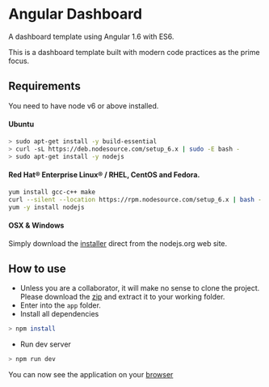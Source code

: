 # Angular Dashboard
A dashboard template using Angular 1.6 with ES6.

This is a dashboard template built with modern code practices as the prime focus.

## Requirements
You need to have node v6 or above installed.

#### Ubuntu
```bash
> sudo apt-get install -y build-essential
> curl -sL https://deb.nodesource.com/setup_6.x | sudo -E bash -
> sudo apt-get install -y nodejs
```

#### Red Hat® Enterprise Linux® / RHEL, CentOS and Fedora.
```bash
yum install gcc-c++ make
curl --silent --location https://rpm.nodesource.com/setup_6.x | bash -
yum -y install nodejs
```

#### OSX & Windows
Simply download the [installer](http://nodejs.org/#download) direct from the nodejs.org web site.

## How to use
 * Unless you are a collaborator, it will make no sense to clone the project. Please download the [zip](https://github.com/jagzviruz/angular-dashboard/archive/master.zip) and extract it to your working folder.
 * Enter into the `app` folder.
 * Install all dependencies
  ```bash
  > npm install
  ```
  * Run dev server
  ```bash
  > npm run dev
  ```
  You can now see the application on your [browser](http://localhost:7777)